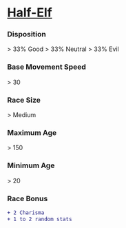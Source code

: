 # **[Half-Elf](https://www.dndbeyond.com/races/half-elf)**
### **Disposition**
\> 33% Good
\> 33% Neutral
\> 33% Evil
### **Base Movement Speed**
\> 30
### **Race Size**
\> Medium
### **Maximum Age**
\> 150
### **Minimum Age**
\> 20
### **Race Bonus**
```diff
+ 2 Charisma
+ 1 to 2 random stats
```
